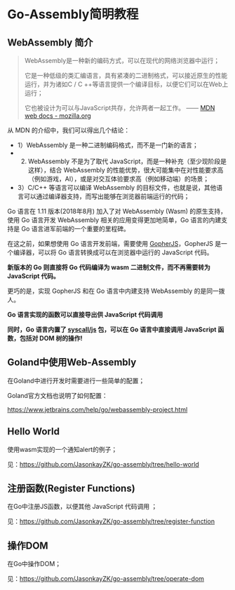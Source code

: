 # Go-Assembly简明教程

## WebAssembly 简介

>   WebAssembly是一种新的编码方式，可以在现代的网络浏览器中运行；
>
>   它是一种低级的类汇编语言，具有紧凑的二进制格式，可以接近原生的性能运行，并为诸如C / C  ++等语言提供一个编译目标，以便它们可以在Web上运行；
>
>   它也被设计为可以与JavaScript共存，允许两者一起工作。  —— [MDN web docs - mozilla.org](https://developer.mozilla.org/zh-CN/docs/WebAssembly)

从 MDN 的介绍中，我们可以得出几个结论：

-   1）WebAssembly 是一种二进制编码格式，而不是一门新的语言；
-   2) WebAssembly 不是为了取代 JavaScript，而是一种补充（至少现阶段是这样），结合 WebAssembly 的性能优势，很大可能集中在对性能要求高（例如游戏，AI），或是对交互体验要求高（例如移动端）的场景；
-   3）C/C++ 等语言可以编译 WebAssembly 的目标文件，也就是说，其他语言可以通过编译器支持，而写出能够在浏览器前端运行的代码；

Go 语言在 1.11 版本(2018年8月) 加入了对 WebAssembly (Wasm) 的原生支持，使用 Go 语言开发  WebAssembly 相关的应用变得更加地简单，Go 语言的内建支持是 Go 语言进军前端的一个重要的里程碑。

在这之前，如果想使用 Go  语言开发前端，需要使用 [GopherJS](https://github.com/gopherjs/gopherjs)，GopherJS 是一个编译器，可以将 Go 语言转换成可以在浏览器中运行的 JavaScript 代码。

**新版本的 Go 则直接将 Go 代码编译为 wasm  二进制文件，而不再需要转为 JavaScript 代码。**

更巧的是，实现 GopherJS 和在 Go 语言中内建支持 WebAssembly  的是同一拨人。

**Go 语言实现的函数可以直接导出供 JavaScript 代码调用**

**同时，Go 语言内置了 [syscall/js](https://github.com/golang/go/tree/master/src/syscall/js) 包，可以在 Go 语言中直接调用 JavaScript 函数，包括对 DOM 树的操作!**

## Goland中使用Web-Assembly

在Goland中进行开发时需要进行一些简单的配置；

Goland官方文档也说明了如何配置：

https://www.jetbrains.com/help/go/webassembly-project.html

## Hello World

使用wasm实现的一个通知alert的例子；

见：https://github.com/JasonkayZK/go-assembly/tree/hello-world

## 注册函数(Register Functions)

在Go中注册JS函数，以便其他 JavaScript 代码调用 ；

见：https://github.com/JasonkayZK/go-assembly/tree/register-function

## 操作DOM

在Go中操作DOM；

见：https://github.com/JasonkayZK/go-assembly/tree/operate-dom

